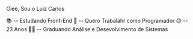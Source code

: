 Oiee, Sou o Luiz Carlos

📚 -- Estudando Front-End
💼 -- Quero Trabalahr como Programador
😊 -- 23 Anos
👨‍🎓 -- Graduando Análise e Desevolvimento de Sistemas

